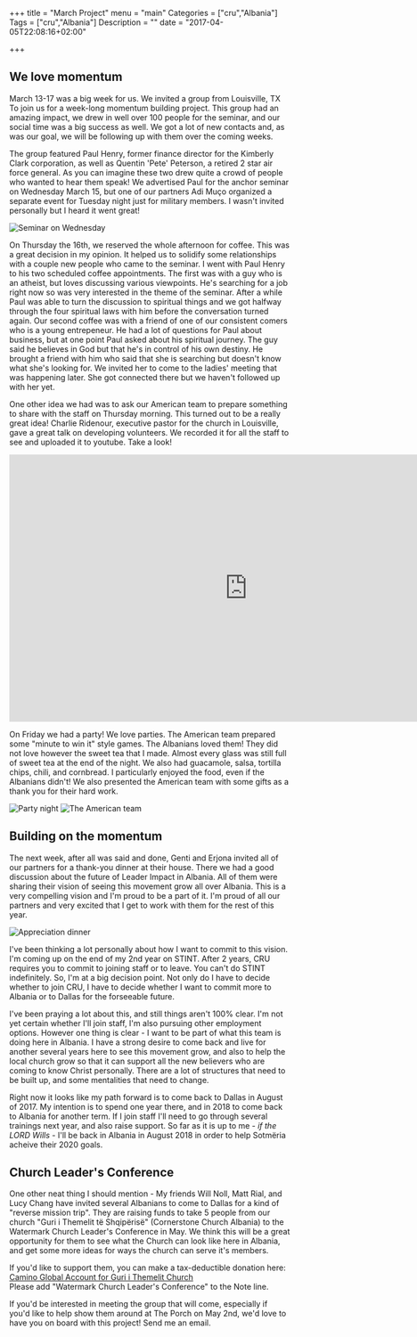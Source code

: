 +++
title = "March Project"
menu = "main"
Categories = ["cru","Albania"]
Tags = ["cru","Albania"]
Description = ""
date = "2017-04-05T22:08:16+02:00"

+++

## We love momentum

March 13-17 was a big week for us.  We invited a group from Louisville, TX To join us for a week-long momentum building project.  This group had an amazing impact, we drew in well over 100 people for the seminar, and our social time was a big success as well.  We got a lot of new contacts and, as was our goal, we will be following up with them over the coming weeks.

The group featured Paul Henry, former finance director for the Kimberly Clark corporation, as well as Quentin 'Pete' Peterson, a retired 2 star air force general.  As you can imagine these two drew quite a crowd of people who wanted to hear them speak!  We advertised Paul for the anchor seminar on Wednesday March 15, but one of our partners Adi Muço organized a separate event for Tuesday night just for military members.  I wasn't invited personally but I heard it went great!

![Seminar on Wednesday](/images/march_2017_seminar.640x.jpg)

On Thursday the 16th, we reserved the whole afternoon for coffee.  This was a great decision in my opinion.  It helped us to solidify some relationships with a couple new people who came to the seminar.  I went with Paul Henry to his two scheduled coffee appointments.  The first was with a guy who is an atheist, but loves discussing various viewpoints.  He's searching for a job right now so was very interested in the theme of the seminar.  After a while Paul was able to turn the discussion to spiritual things and we got halfway through the four spiritual laws with him before the conversation turned again.  Our second coffee was with a friend of one of our consistent comers who is a young entrepeneur.  He had a lot of questions for Paul about business, but at one point Paul asked about his spiritual journey.  The guy said he believes in God but that he's in control of his own destiny.  He brought a friend with him who said that she is searching but doesn't know what she's looking for.  We invited her to come to the ladies' meeting that was happening later.  She got connected there but we haven't followed up with her yet.

One other idea we had was to ask our American team to prepare something to share with the staff on Thursday morning.  This turned out to be a really great idea!  Charlie Ridenour, executive pastor for the church in Louisville, gave a great talk on developing volunteers.  We recorded it for all the staff to see and uploaded it to youtube.  Take a look!

<iframe width="854" height="480" src="https://www.youtube.com/embed/n_jspGsjSXc" frameborder="0" allowfullscreen></iframe>

On Friday we had a party!  We love parties.  The American team prepared some "minute to win it" style games.  The Albanians loved them!  They did not love however the sweet tea that I made.  Almost every glass was still full of sweet tea at the end of the night.  We also had guacamole, salsa, tortilla chips, chili, and cornbread.  I particularly enjoyed the food, even if the Albanians didn't!  We also presented the American team with some gifts as a thank you for their hard work.

![Party night](/images/march_2017_games.640x.jpg)
![The American team](/images/march_2017_americans.jpg)

## Building on the momentum

The next week, after all was said and done, Genti and Erjona invited all of our partners for a thank-you dinner at their house.  There we had a good discussion about the future of Leader Impact in Albania.  All of them were sharing their vision of seeing this movement grow all over Albania.  This is a very compelling vision and I'm proud to be a part of it.  I'm proud of all our partners and very excited that I get to work with them for the rest of this year.

![Appreciation dinner](/images/march_2017_appreciation_dinner.640x.jpg)

I've been thinking a lot personally about how I want to commit to this vision.  I'm coming up on the end of my 2nd year on STINT.  After 2 years, CRU requires you to commit to joining staff or to leave.  You can't do STINT indefinitely.  So, I'm at a big decision point.  Not only do I have to decide whether to join CRU, I have to decide whether I want to commit more to Albania or to Dallas for the forseeable future.

I've been praying a lot about this, and still things aren't 100% clear.  I'm not yet certain whether I'll join staff, I'm also pursuing other employment options.  However one thing is clear - I want to be part of what this team is doing here in Albania.  I have a strong desire to come back and live for another several years here to see this movement grow, and also to help the local church grow so that it can support all the new believers who are coming to know Christ personally.  There are a lot of structures that need to be built up, and some mentalities that need to change.

Right now it looks like my path forward is to come back to Dallas in August of 2017.  My intention is to spend one year there, and in 2018 to come back to Albania for another term.  If I join staff I'll need to go through several trainings next year, and also raise support.  So far as it is up to me - _if the LORD Wills_ - I'll be back in Albania in August 2018 in order to help Sotmëria acheive their 2020 goals.

## Church Leader's Conference

One other neat thing I should mention - My friends Will Noll, Matt Rial, and Lucy Chang have invited several Albanians to come to Dallas for a kind of "reverse mission trip".  They are raising funds to take 5 people from our church "Guri i Themelit të Shqipërisë" (Cornerstone Church Albania) to the Watermark Church Leader's Conference in May.  We think this will be a great opportunity for them to see what the Church can look like here in Albania, and get some more ideas for ways the church can serve it's members.

If you'd like to support them, you can make a tax-deductible donation here: [Camino Global Account for Guri i Themelit Church](https://www.caminoglobal.org/giveto/062380)  
Please add "Watermark Church Leader's Conference" to the Note line.

If you'd be interested in meeting the group that will come, especially if you'd like to help show them around at The Porch on May 2nd, we'd love to have you on board with this project!  Send me an email.